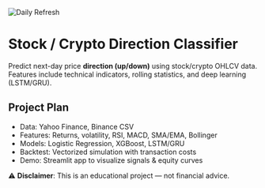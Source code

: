 ![Daily Refresh](https://github.com/yubyunghun/stock-direction-ml/actions/workflows/daily_refresh.yml/badge.svg)

# Stock / Crypto Direction Classifier

Predict next-day price **direction (up/down)** using stock/crypto OHLCV data.  
Features include technical indicators, rolling statistics, and deep learning (LSTM/GRU).

## Project Plan
- Data: Yahoo Finance, Binance CSV
- Features: Returns, volatility, RSI, MACD, SMA/EMA, Bollinger
- Models: Logistic Regression, XGBoost, LSTM/GRU
- Backtest: Vectorized simulation with transaction costs
- Demo: Streamlit app to visualize signals & equity curves

⚠️ **Disclaimer**: This is an educational project — not financial advice.
